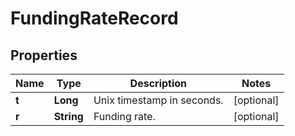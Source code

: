 
# FundingRateRecord

## Properties

Name | Type | Description | Notes
------------ | ------------- | ------------- | -------------
**t** | **Long** | Unix timestamp in seconds. |  [optional]
**r** | **String** | Funding rate. |  [optional]

